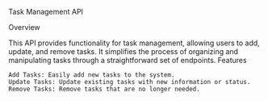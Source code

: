 Task Management API

Overview

This API provides functionality for task management, allowing users to add, update, and remove tasks. It simplifies the process of organizing and manipulating tasks through a straightforward set of endpoints.
Features

    Add Tasks: Easily add new tasks to the system.
    Update Tasks: Update existing tasks with new information or status.
    Remove Tasks: Remove tasks that are no longer needed.
